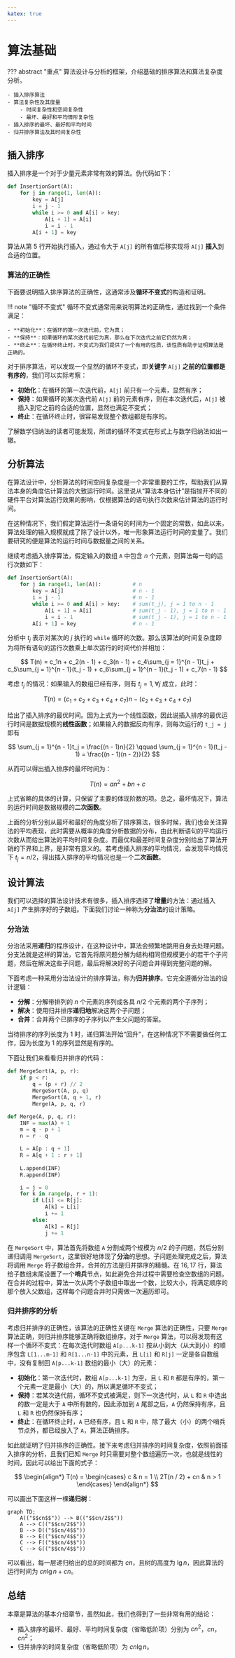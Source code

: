 ```yaml
---
katex: true
---
```


# 算法基础

??? abstract "重点"
    算法设计与分析的框架，介绍基础的排序算法和算法复杂度分析。

    - 插入排序算法
    - 算法复杂性及其度量
        - 时间复杂性和空间复杂性
        - 最坏、最好和平均情形复杂性
    - 插入排序的最坏、最好和平均时间
    - 归并排序算法及其时间复杂性

## 插入排序

插入排序是一个对于少量元素非常有效的算法。伪代码如下：

```python title="插入排序" linenums="1" hl_lines="5-8"
def InsertionSort(A):
    for j in range(1, len(A)):
        key = A[j]
        i = j - 1
        while i >= 0 and A[i] > key:
            A[i + 1] = A[i]
            i = i - 1
        A[i + 1] = key
```

算法从第 5 行开始执行插入，通过令大于 `A[j]` 的所有值后移实现将 `A[j]` **插入**到合适的位置。

### 算法的正确性

下面要说明插入排序算法的正确性，这通常涉及**循环不变式**的构造和证明。

!!! note "循环不变式"
    循环不变式通常用来说明算法的正确性，通过找到一个条件满足：

    - **初始化**：在循环的第一次迭代前，它为真；
    - **保持**：如果循环的某次迭代前它为真，那么在下次迭代之前它仍然为真；
    - **终止**：在循环终止时，不变式为我们提供了一个有用的性质，该性质有助于证明算法是正确的。

对于排序算法，可以发现一个显然的循环不变式，即**关键字** `A[j]` **之前的位置都是有序的**，我们可以实际考察：

- **初始化**：在循环的第一次迭代前，`A[j]` 前只有一个元素，显然有序；
- **保持**：如果循环的某次迭代前 `A[j]` 前的元素有序，则在本次迭代后，`A[j]` 被插入到它之前的合适的位置，显然也满足不变式；
- **终止**：在循环终止时，很容易发现整个数组都是有序的。

了解数学归纳法的读者可能发现，所谓的循环不变式在形式上与数学归纳法如出一辙。

## 分析算法

在算法设计中，分析算法的时间空间复杂度是一个非常重要的工作，帮助我们从算法本身的角度估计算法的大致运行时间。这里说从“算法本身估计”是指抛开不同的硬件平台对算法运行效果的影响，仅根据算法的语句执行次数来估计算法的运行时间。

在这种情况下，我们假定算法运行一条语句的时间为一个固定的常数，如此以来，算法处理的输入规模就成了除了设计以外，唯一形象算法运行时间的变量了。我们要研究的便是算法的运行时间与数据量之间的关系。

继续考虑插入排序算法，假定输入的数组 `A` 中包含 $n$ 个元素，则算法每一句的运行次数如下：

```python title="插入排序：语句运行次数统计" linenums="1"
def InsertionSort(A):
    for j in range(1, len(A)):          # n
        key = A[j]                      # n - 1
        i = j - 1                       # n - 1
        while i >= 0 and A[i] > key:    # sum(t_j), j = 1 to n - 1
            A[i + 1] = A[i]             # sum(t_j - 1), j = 1 to n - 1
            i = i - 1                   # sum(t_j - 1), j = 1 to n - 1
        A[i + 1] = key                  # n - 1
```

分析中 $t_j$ 表示对某次的 $j$ 执行的 `while` 循环的次数。那么该算法的时间复杂度即为将所有语句的运行次数乘上单次运行的时间代价并相加：

$$
T(n) = c_1n + c_2(n - 1) + c_3(n - 1) + c_4\sum_{j = 1}^{n - 1}t_j + c_5\sum_{j = 1}^{n - 1}(t_j - 1) + c_6\sum_{j = 1}^{n - 1}(t_j - 1) + c_7(n - 1)
$$

考虑 $t_j$ 的情况：如果输入的数组已经有序，则有 $t_j = 1, \forall j$ 成立，此时：

$$
T(n) = (c_1 + c_2 + c_3 + c_4 + c_7)n - (c_2 + c_3 + c_4 + c_7)
$$

给出了插入排序的最优时间。因为上式为一个线性函数，因此说插入排序的最优运行时间是数据规模的**线性函数**；如果输入的数据反向有序，则每次运行的 `t_j = j` 即有

$$
\sum_{j = 1}^{n - 1}t_j = \frac{(n - 1)n}{2} \qquad \sum_{j = 1}^{n - 1}(t_j - 1) = \frac{(n - 1)(n - 2)}{2}
$$

从而可以得出插入排序的最坏时间为：

$$
T(n) = an^2 + bn + c
$$

上式省略的具体的计算，只保留了主要的体现阶数的项。总之，最坏情况下，算法的运行时间是数据规模的**二次函数**。

上面的分析分别从最坏和最好的角度分析了排序算法，很多时候，我们也会关注算法的平均表现，此时需要从概率的角度分析数据的分布，由此判断语句的平均运行次数从而给出算法的平均时间复杂度。而最优和最差时间复杂度分别给出了算法开销的下界和上界，是非常有意义的。若考虑插入排序的平均情况，会发现平均情况下 $t_j = n / 2$，得出插入排序的平均情况也是一个**二次函数**。

## 设计算法

我们可以选择的算法设计技术有很多，插入排序选择了**增量**的方法：通过插入 `A[j]` 产生排序好的子数组。下面我们讨论一种称为**分治法**的设计策略。

### 分治法

分治法采用**递归**的程序设计，在这种设计中，算法会频繁地跳用自身去处理问题。分支法就是这样的算法，它首先将原问题分解为结构相同但规模更小的若干个子问题，然后在解决这些子问题，最后将解决好的子问题合并得到完整问题的解。

下面考虑一种采用分治法设计的排序算法，称为**归并排序**。它完全遵循分治法的设计逻辑：

- **分解**：分解带排列的 $n$ 个元素的序列成各具 $n/2$ 个元素的两个子序列；
- **解决**：使用归并排序**递归地**解决这两个子问题；
- **合并**：合并两个已排序的子序列以产生父问题的答案。

当待排序的序列长度为 $1$ 时，递归算法开始“回升”，在这种情况下不需要做任何工作，因为长度为 $1$ 的序列显然是有序的。

下面让我们来看看归并排序的代码：

```python linenums="1" title="归并排序" hl_lines="4-6 16 17 20-26"
def MergeSort(A, p, r):
    if p < r:
        q = (p + r) // 2
        MergeSort(A, p, q)
        MergeSort(A, q + 1, r)
        Merge(A, p, q, r)

def Merge(A, p, q, r):
    INF = max(A) + 1
    m = q - p + 1
    n = r - q

    L = A[p : q + 1]
    R = A[q + 1 : r + 1]
    
    L.append(INF)
    R.append(INF)

    i = j = 0
    for k in range(p, r + 1):
        if L[i] <= R[j]:
            A[k] = L[i]
            i += 1
        else:
            A[k] = R[j]
            j += 1
```

在 `MergeSort` 中，算法首先将数组 `A` 分割成两个规模为 $n / 2$ 的子问题，然后分别递归调用 `MergeSort`，这里很好地体现了**分治**的思想。子问题处理完成之后，算法将调用 `Merge` 将子数组合并，合并的方法是归并排序的精髓。在 $16, 17$ 行，算法给子数组末尾设置了一个**哨兵**节点，如此避免合并过程中需要检查空数组的问题。在合并的过程中，算法一次从两个子数组中取出一个数，比较大小，将满足顺序的那个放入父数组，这样每个问题合并时只需做一次遍历即可。

### 归并排序的分析

考虑归并排序的正确性，该算法的正确性关键在 `Merge` 算法的正确性，只要 `Merge` 算法正确，则归并排序能够正确将数组排序。对于 `Merge` 算法，可以得发现有这样一个循环不变式：在每次迭代时数组 `A[p...k-1]` 按从小到大（从大到小）的顺序包含 `L[1...m-1]` 和 `R[1...n-1]` 中的元素，且 `L[i]` 和 `R[j]` 一定是各自数组中，没有复制回 `A[p...k-1]` 数组的最小（大）的元素：

- **初始化**：第一次迭代时，数组 `A[p...k-1]` 为空，且 `L` 和 `R` 都是有序的，第一个元素一定是最小（大）的，所以满足循环不变式；
- **保持**：若某次迭代前，循环不变式被满足，则下一次迭代时，从 `L` 和 `R` 中选出的数一定是大于 `A` 中所有数的，因此添加到 `A` 尾部之后，`A` 仍然保持有序，且 `L` 和 `R` 也仍然保持有序；
- **终止**：在循环终止时，`A` 已经有序，且 `L` 和 `R` 中，除了最大（小）的两个哨兵节点外，都已经放入了 `A`，算法正确排序。

如此就证明了归并排序的正确性。接下来考虑归并排序的时间复杂度，依照前面插入排序的分析，且我们已知 `Merge` 时只需要对整个数组遍历一次，也就是线性的时间，因此可以给出下面的式子：

$$
\begin{align*}
T(n) = 
\begin{cases}
c & n = 1 \\
2T(n / 2) + cn & n > 1
\end{cases}
\end{align*}
$$

可以画出下面这样一棵**递归树**：

``` mermaid
graph TD;
    A(("$$cn$$")) --> B(("$$cn/2$$"))
    A --> C(("$$cn/2$$"))
    B --> D(("$$cn/4$$"))
    B --> E(("$$cn/4$$"))
    C --> F(("$$cn/4$$"))
    C --> G(("$$cn/4$$"))
```

可以看出，每一层递归给出的总的时间都为 $cn$，且树的高度为 $\lg{n}$，因此算法的运行时间为 $cn\lg{n} + cn$。

## 总结

本章是算法的基本介绍章节，虽然如此，我们也得到了一些非常有用的结论：

- 插入排序的最坏、最好、平均时间复杂度（省略低阶项）分别为 $cn^2$，$cn$，$cn^2$；
- 归并排序的时间复杂度（省略低阶项）为 $cn\lg{n}$。
